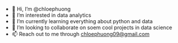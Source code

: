 - 👋 Hi, I’m @chloephuong
- 👀 I’m interested in data analytics
- 🌱 I’m currently learning everything about python and data
- 💞️ I’m looking to collaborate on soem cool projects in data science
- 📫 Reach out to me through chloephuong09@gmail.com

<!---
chloephuong/chloephuong is a ✨ special ✨ repository because its `README.md` (this file) appears on your GitHub profile.
You can click the Preview link to take a look at your changes.
--->

